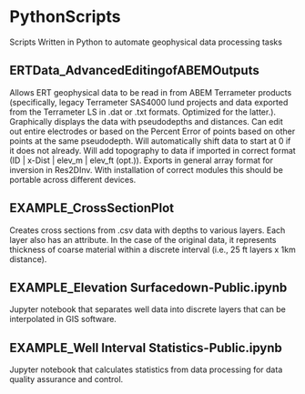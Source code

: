 # PythonScripts
Scripts Written in Python to automate geophysical data processing tasks

## ERTData_AdvancedEditingofABEMOutputs
Allows ERT geophysical data to be read in from ABEM Terrameter products (specifically, legacy Terrameter SAS4000 lund projects and data exported from the Terrameter LS in .dat or .txt formats. Optimized for the latter.). Graphically displays the data with pseudodepths and distances. Can edit out entire electrodes or based on the Percent Error of points based on other points at the same pseudodepth. Will automatically shift data to start at 0 if it does not already. Will add topography to data if imported in correct format (ID | x-Dist | elev_m | elev_ft (opt.)). Exports in general array format for inversion in Res2DInv. With installation of correct modules this should be portable across different devices.

## EXAMPLE_CrossSectionPlot
Creates cross sections from .csv data with depths to various layers. Each layer also has an attribute. In the case of the original data, it represents thickness of coarse material within a discrete interval (i.e., 25 ft layers x 1km distance).

## EXAMPLE_Elevation Surfacedown-Public.ipynb
Jupyter notebook that separates well data into discrete layers that can be interpolated in GIS software.

## EXAMPLE_Well Interval Statistics-Public.ipynb
Jupyter notebook that calculates statistics from data processing for data quality assurance and control.

